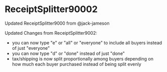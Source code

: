 # ReceiptSplitter90002
Updated ReceiptSplitter9000 from @jack-jameson

Updated Changes from ReceiptSplitter9002:
  - you can now type "e" or "all" or "everyone" to include all buyers instead of just "everyone"
  - you can now type "d" or "done" instead of just "done"
  - tax/shipping is now split proportionally among buyers depending on how much each buyer purchased instead of being split evenly
